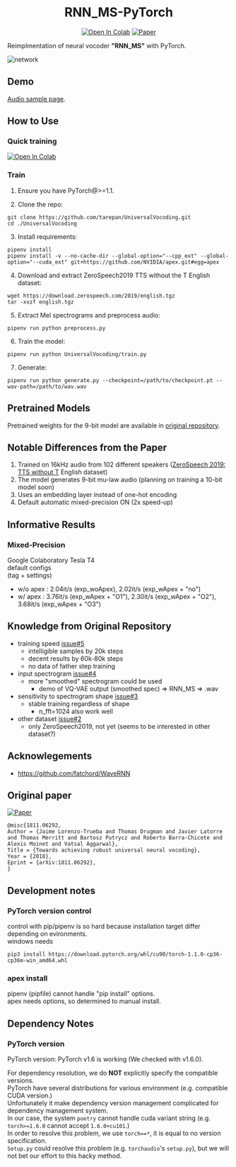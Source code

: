 <div align="center">

# RNN_MS-PyTorch <!-- omit in toc -->
[![Open In Colab](https://colab.research.google.com/assets/colab-badge.svg)][notebook]
[![Paper](http://img.shields.io/badge/paper-arxiv.1811.06292-B31B1B.svg)][paper]  

</div>

Reimplmentation of neural vocoder **"RNN_MS"** with PyTorch.

![network](network.png?raw=true "Robust Universal Neural Vocoding")

## Demo
[Audio sample page](https://tarepan.github.io/UniversalVocoding).  

## How to Use
### Quick training <!-- omit in toc -->
[![Open In Colab](https://colab.research.google.com/assets/colab-badge.svg)][notebook]

### Train
1. Ensure you have PyTorch@>=1.1.

2. Clone the repo:
  ```
  git clone https://github.com/tarepan/UniversalVocoding.git
  cd ./UniversalVocoding
  ```
3. Install requirements:
  ```
  pipenv install
  pipenv install -v --no-cache-dir --global-option="--cpp_ext" --global-option="--cuda_ext" git+https://github.com/NVIDIA/apex.git#egg=apex
  ```
4. Download and extract ZeroSpeech2019 TTS without the T English dataset:
  ```
  wget https://download.zerospeech.com/2019/english.tgz
  tar -xvzf english.tgz
  ```
5. Extract Mel spectrograms and preprocess audio:
  ```
  pipenv run python preprocess.py
  ```

6. Train the model:
  ```
  pipenv run python UniversalVocoding/train.py
  ```
  
7. Generate:
  ```
  pipenv run python generate.py --checkpoint=/path/to/checkpoint.pt --wav-path=/path/to/wav.wav
  ```

## Pretrained Models
Pretrained weights for the 9-bit model are available in [original repository](https://github.com/bshall/UniversalVocoding/releases/tag/v0.1).

## Notable Differences from the Paper
1. Trained on 16kHz audio from 102 different speakers ([ZeroSpeech 2019: TTS without T](https://zerospeech.com/2019/) English dataset)
2. The model generates 9-bit mu-law audio (planning on training a 10-bit model soon)
3. Uses an embedding layer instead of one-hot encoding
4. Default automatic mixed-precision ON (2x speed-up)

## Informative Results
### Mixed-Precision
Google Colaboratory Tesla T4  
default configs  
(tag + settings)

* w/o apex : 2.04it/s (exp_woApex), 2.02it/s (exp_wApex + "no")  
* w/  apex : 3.76it/s (exp_wApex + "O1"), 2.30it/s (exp_wApex + "O2"), 3.68it/s (exp_wApex + "O3")

## Knowledge from Original Repository
- training speed [issue#5](https://github.com/bshall/UniversalVocoding/issues/5)
  - intelligible samples by 20k steps
  - decent results by 60k-80k steps
  - no data of father step training
- input spectrogram [issue#4](https://github.com/bshall/UniversalVocoding/issues/4)
  - more "smoothed" spectrogram could be used
    - demo of VQ-VAE output (smoothed spec) => RNN_MS => .wav
- sensitivity to spectrogram shape [issue#3](https://github.com/bshall/UniversalVocoding/issues/3)
  - stable training regardless of shape
    - n_fft=1024 also work well
- other dataset [issue#2](https://github.com/bshall/UniversalVocoding/issues/2)
  - only ZeroSpeech2019, not yet (seems to be interested in other dataset?)

## Acknowlegements
- https://github.com/fatchord/WaveRNN

## Original paper
[![Paper](http://img.shields.io/badge/paper-arxiv.1811.06292-B31B1B.svg)][paper]  
<!-- https://arxiv2bibtex.org/?q=1811.06292&format=bibtex -->
```
@misc{1811.06292,
Author = {Jaime Lorenzo-Trueba and Thomas Drugman and Javier Latorre and Thomas Merritt and Bartosz Putrycz and Roberto Barra-Chicote and Alexis Moinet and Vatsal Aggarwal},
Title = {Towards achieving robust universal neural vocoding},
Year = {2018},
Eprint = {arXiv:1811.06292},
}
```

## Development notes
### PyTorch version control
control with pip/pipenv is so hard because installation target differ depending on evironments.  
windows needs
```
pip3 install https://download.pytorch.org/whl/cu90/torch-1.1.0-cp36-cp36m-win_amd64.whl
```
### apex install
pipenv (pipfile) cannot handle "pip install" options.  
apex needs options, so determined to manual install.  

## Dependency Notes
### PyTorch version <!-- omit in toc -->
PyTorch version: PyTorch v1.6 is working (We checked with v1.6.0).  

For dependency resolution, we do **NOT** explicitly specify the compatible versions.  
PyTorch have several distributions for various environment (e.g. compatible CUDA version.)  
Unfortunately it make dependency version management complicated for dependency management system.  
In our case, the system `poetry` cannot handle cuda variant string (e.g. `torch>=1.6.0` cannot accept `1.6.0+cu101`.)  
In order to resolve this problem, we use `torch==*`, it is equal to no version specification.  
`Setup.py` could resolve this problem (e.g. `torchaudio`'s `setup.py`), but we will not bet our effort to this hacky method.  

[paper]:https://arxiv.org/abs/1811.06292
[notebook]:https://colab.research.google.com/github/tarepan/UniversalVocoding/blob/main/UniversalVocoding.ipynb